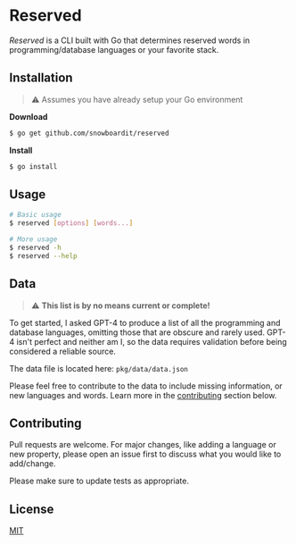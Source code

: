 # Reserved

_Reserved_ is a CLI built with Go that determines reserved words in programming/database languages or your favorite stack.

## Installation

> ⚠️ Assumes you have already setup your Go environment

**Download**

```sh
$ go get github.com/snowboardit/reserved
```

**Install**

```sh
$ go install
```

## Usage

```sh
# Basic usage
$ reserved [options] [words...]

# More usage
$ reserved -h
$ reserved --help
```

## Data

> ⚠️ **This list is by no means current or complete!**

To get started, I asked GPT-4 to produce a list of all the programming and database languages, omitting those that are obscure and rarely used. GPT-4 isn't perfect and neither am I, so the data requires validation before being considered a reliable source.

The data file is located here: `pkg/data/data.json`

Please feel free to contribute to the data to include missing information, or new languages and words. Learn more in the [contributing](#contributing) section below.

## Contributing

Pull requests are welcome. For major changes, like adding a language or new property, please open an issue first
to discuss what you would like to add/change.

Please make sure to update tests as appropriate.

## License

[MIT](https://choosealicense.com/licenses/mit/)
